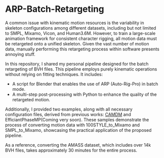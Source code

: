 # ARP-Batch-Retargeting

A common issue with kinematic motion resources is the variability in skeleton configurations among different datasets, including but not limited to SMPL, Mixamo, Vicon, and Human3.6M. However, to train a large-scale animation framework for consistent character rigging, all motion data must be retargeted onto a unified skeleton. Given the vast number of motion data, manually performing this retargeting process within software presents annoying stuff.

In this repository, I shared my personal pipeline designed for the batch retargeting of BVH files. This pipeline employs purely kinematic operations without relying on fitting techniques. It includes:
- A script for Blender that enables the use of ARP (Auto-Rig-Pro) in batch mode.
- A multi-step post-processing with Python to enhance the quality of the retargeted motion.

Additionally, I provided two examples, along with all necessary configuration files, derived from previous works: [CAMDM](https://github.com/AIGAnimation/CAMDM/tree/main) and EfficiantPhaseMP(Coming very soon). These samples demonstrate the process of converting motion data with 100STYLE_to_Mixamo and SMPL_to_Mixamo, showcasing the practical application of the proposed pipeline. 

As a reference, converting the AMASS dataset, which includes over 14k BVH files, takes approximately 30 minutes for the entire process.
